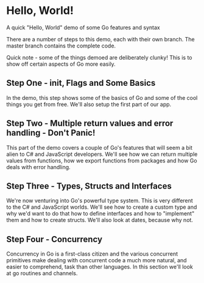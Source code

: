 # Hello, World!
A quick "Hello, World" demo of some Go features and syntax

There are a number of steps to this demo, each with their own branch.  The master branch contains the complete code.

Quick note - some of the things demoed are deliberately clunky!  This is to show off certain aspects of Go more easily.

## Step One - init, Flags and Some Basics
In the demo, this step shows some of the basics of Go and some of the cool things you get from free.  We'll also setup the first part of our app.

## Step Two - Multiple return values and error handling - Don't Panic!
This part of the demo covers a couple of Go's features that will seem a bit alien to C# and JavaScript developers.  We'll see how we can return multiple values from functions, how we export functions from packages and how Go deals with error handling.

## Step Three - Types, Structs and Interfaces
We're now venturing into Go's powerful type system.  This is very different to the C# and JavaScript worlds. We'll see how to create a custom type and why we'd want to do that how to define interfaces and how to "implement" them and how to create structs.  We'll also look at dates, because why not.

## Step Four - Concurrency
Concurrency in Go is a first-class citizen and the various concurrent primitives make dealing with concurrent code a much more natural, and easier to comprehend, task than other languages.  In this section we'll look at go routines and channels.
